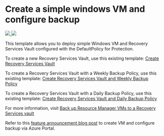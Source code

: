 # Create a simple windows VM and configure backup

<a href="https://portal.azure.com/#create/Microsoft.Template/uri/https%3A%2F%2Fraw.githubusercontent.com%2FAzure%2Fazure-quickstart-templates%2Fmaster%2F101-recovery-services-create-vm-and-configure-backup%2Fazuredeploy.json" target="_blank">
    <img src="http://azuredeploy.net/deploybutton.png"/>
</a>
<a href="http://armviz.io/#/?load=https%3A%2F%2Fraw.githubusercontent.com%2FAzure%2Fazure-quickstart-templates%2Fmaster%2F101-recovery-services-create-vm-and-configure-backup%2Fazuredeploy.json" target="_blank">
    <img src="http://armviz.io/visualizebutton.png"/>
</a>

This template allows you to deploy simple Windows VM and Recovery Services Vault configured with the DefaultPolicy for Protection.

To create a new Recovery Services Vault, use this existing template: [Create Recovery Services Vault](https://github.com/Azure/azure-quickstart-templates/tree/master/101-recovery-services-vault-create)

To create a Recovery Services Vault with a Weekly Backup Policy, use this existing template: [Create Recovery Services Vault and Weekly Backup Policy](https://github.com/Azure/azure-quickstart-templates/tree/master/101-recovery-services-weekly-backup-policy-create)

To create a Recovery Services Vault with a Daily Backup Policy, use this existing template: [Create Recovery Services Vault and Daily Backup Policy](https://github.com/Azure/azure-quickstart-templates/tree/master/101-recovery-services-daily-backup-policy-create)

For more information, visit [Back up Resource Manager VMs to a Recovery Services vault](https://docs.microsoft.com/azure/backup/backup-azure-vms-first-look-arm)

Refer to this [feature announcement blog post](https://azure.microsoft.com/en-us/blog/backup-create-vm-integration/) to create VM and configure backup via Azure Portal.
